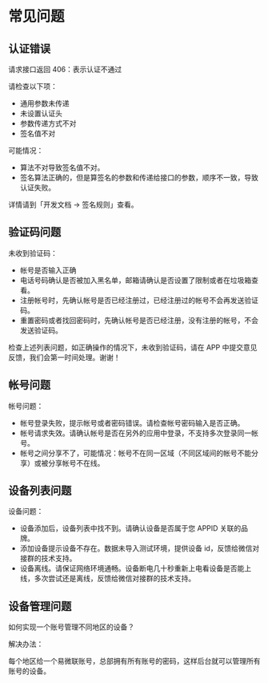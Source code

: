# 常见问题

## 认证错误

请求接口返回 406：表示认证不通过

请检查以下项：

- 通用参数未传递
- 未设置认证头
- 参数传递方式不对
- 签名值不对

可能情况：

- 算法不对导致签名值不对。
- 签名算法正确的，但是算签名的参数和传递给接口的参数，顺序不一致，导致认证失败。

详情请到「开发文档 -> 签名规则」查看。

## 验证码问题

未收到验证码：

- 帐号是否输入正确
- 电话号码确认是否被加入黑名单，邮箱请确认是否设置了限制或者在垃圾箱查看。
- 注册帐号时，先确认帐号是否已经注册过，已经注册过的帐号不会再发送验证码。
- 重置密码或者找回密码时，先确认帐号是否已经注册，没有注册的帐号，不会发送验证码。

检查上述列表问题，如正确操作的情况下，未收到验证码，请在 APP 中提交意见反馈，我们会第一时间处理。谢谢！

## 帐号问题

帐号问题：

- 帐号登录失败，提示帐号或者密码错误。请检查帐号密码输入是否正确。
- 帐号请求失效。请确认帐号是否在另外的应用中登录，不支持多次登录同一帐号。
- 帐号之间分享不了，可能情况：帐号不在同一区域（不同区域间的帐号不能分享）或被分享帐号不在线。

## 设备列表问题

设备问题：

- 设备添加后，设备列表中找不到。请确认设备是否属于您 APPID 关联的品牌。
- 添加设备提示设备不存在。数据未导入测试环境，提供设备 id，反馈给微信对接群的技术支持。
- 设备离线。请保证网络环境通畅。设备断电几十秒重新上电看设备是否能上线，多次尝试还是离线，反馈给微信对接群的技术支持。

## 设备管理问题

如何实现一个账号管理不同地区的设备？

解决办法：

每个地区给一个易微联账号，总部拥有所有账号的密码，这样后台就可以管理所有账号的设备。
